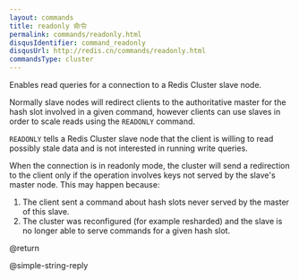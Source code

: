 ```yaml
---
layout: commands
title: readonly 命令
permalink: commands/readonly.html
disqusIdentifier: command_readonly
disqusUrl: http://redis.cn/commands/readonly.html
commandsType: cluster
---
```


Enables read queries for a connection to a Redis Cluster slave node. 

Normally slave nodes will redirect clients to the authoritative master for
the hash slot involved in a given command, however clients can use slaves
in order to scale reads using the `READONLY` command.

`READONLY` tells a Redis Cluster slave node that the client is willing to
read possibly stale data and is not interested in running write queries.

When the connection is in readonly mode, the cluster will send a redirection
to the client only if the operation involves keys not served by the slave's
master node. This may happen because:

1. The client sent a command about hash slots never served by the master of this slave.
2. The cluster was reconfigured (for example resharded) and the slave is no longer able to serve commands for a given hash slot.

@return

@simple-string-reply

